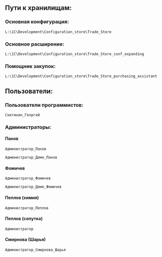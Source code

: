 ## Пути к хранилищам: ##
### Основная конфигурация: ###
```
L:\1C\Development\Configuration_store\Trade_Store
```
### Основное расширение: ###
```
L:\1C\Development\Configuration_store\Trade_Store_conf_expanding
```
### Помощник закупок: ###
```
L:\1C\Development\Configuration_store\Trade_Store_purchasing_assistant
```
## Пользователи: ##
### Пользователи программистов: ###
```
Скитихин_Георгий
```
### Администраторы: ###
#### Панов ####
```
Администратор_Панов
```
```
Администратор_Демо_Панов
```
#### Фомичев ####
```
Администратор_Фомичев
```
```
Администратор_Демо_Фомичев
```
#### Пеплов (химия) ####
```
Администратор_Пеплов
```
#### Пеплов (сопутка) ####
```
Администратор
```
#### Смирнова (Шарья) ####
```
Администратор_Смирнова_Шарья
```

